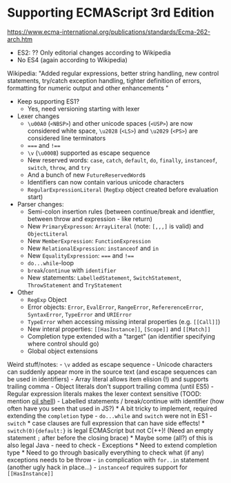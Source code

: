 # Supporting ECMAScript 3rd Edition

https://www.ecma-international.org/publications/standards/Ecma-262-arch.htm

* ES2: ?? Only editorial changes according to Wikipedia
* No ES4 (again according to Wikipedia)

Wikipedia: "Added regular expressions, better string handling, new control statements, try/catch exception handling, tighter definition of errors, formatting for numeric output and other enhancements "

- Keep supporting ES1?
    * Yes, need versioning starting with lexer
- Lexer changes
    - `\u00A0` (`<NBSP>`) and other unicode spaces (`<USP>`) are now considered white space, `\u2028` (`<LS>`) and `\u2029` (`<PS>`) are considered line terminators
    - `===` and `!==`
    - `\v` (`\u000B`) supported as escape sequence
    - New reserved words: `case`, `catch`, `default`, `do`, `finally`, `instanceof`, `switch`, `throw`, and `try`
    - And a bunch of new `FutureReservedWord`s
    - Identifiers can now contain various unicode characters
    - `RegularExpressionLiteral` (`RegExp` object created before evaluation start)
- Parser changes:
    - Semi-colon insertion rules (between continue/break and identfier, between throw and expression - like return)
    - New `PrimaryExpresson`: `ArrayLiteral` (note: `[,,,]` is valid) and `ObjectLiteral`
    - New `MemberExpression`: `FunctionExpression`
    - New `RelationalExpression`: `instanceof` and `in`
    - New `EqualityExpression`: `===` and `!==`
    - `do...while`-loop
    - `break`/`continue` with `identifier`
    - New statements: `LabelledStatement`, `SwitchStatement`, `ThrowStatement` and `TryStatement`
- Other
    - `RegExp` Object
    - Error objects: `Error`, `EvalError`, `RangeError`, `RefererenceError`, `SyntaxError`, `TypeError` and `URIError`
    - `TypeError` when accessing missing interal properties (e.g. `[[Call]]`)
    - New interal properties: `[[HasInstance]]`, `[Scope]]` and `[[Match]]`
    - Completion type extended with a "target" (an identifier specifying where control should go)
    - Global object extensions


Weird stuff/notes:
    - `\v` added as escape sequence
    - Unicode characters can suddenly appear more in the source text (and escape sequences can be used in identifiers)
    - Array literal allows item elision (!) and supports trailing comma
    - Object literals don't support trailing comma (until ES5)
    - Regular expression literals makes the lexer context sensitive (TOOD: mention [oil shell](https://www.oilshell.org/blog/2017/12/15.html))
    - Labelled statements / break/continue with identifier (how often have you seen that used in JS?)
        * A bit tricky to implement, required extending the `completion` type
    - `do...while` and `switch` were not in ES1
    - `switch`
        * case clauses are full expression that can have side effects!
        * `switch(0){default:}` is legal ECMAScript but not C(++)! (Need an empty statement `;` after before the closing brace)
        * Maybe some (all?) of this is also legal Java - need to check
    - Exceptions
        * Need to extend completion type
        * Need to go through basically everything to check what (if any) exceptions needs to be throw
    - `in` complication with `for..in` statement (another ugly hack in place...)
    - `instanceof` requires support for `[[HasInstance]]`

